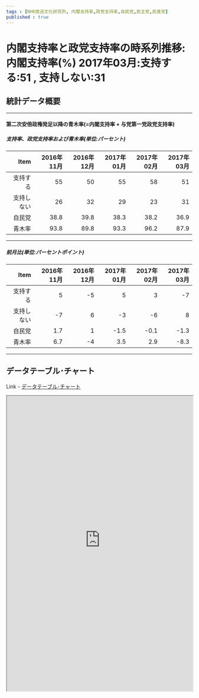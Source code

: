 ```yaml
--- 
tags : [NHK放送文化研究所, 内閣支持率,政党支持率,自民党,民主党,民進党] 
published : true
---
```

#  内閣支持率と政党支持率の時系列推移:内閣支持率(%) 2017年03月:支持する:51 , 支持しない:31
## 統計データ概要

***

#### 第二次安倍政権発足以降の青木率(=内閣支持率 + 与党第一党政党支持率)

##### 支持率、政党支持率および青木率(単位:パーセント)

|       Item| 2016年11月| 2016年12月| 2017年01月| 2017年02月| 2017年03月|
|----------:|----------:|----------:|----------:|----------:|----------:|
|   支持する|         55|         50|         55|         58|         51|
| 支持しない|         26|         32|         29|         23|         31|
|     自民党|       38.8|       39.8|       38.3|       38.2|       36.9|
|     青木率|       93.8|       89.8|       93.3|       96.2|       87.9|




***

##### 前月比(単位:パーセントポイント)



|       Item| 2016年11月| 2016年12月| 2017年01月| 2017年02月| 2017年03月|
|----------:|----------:|----------:|----------:|----------:|----------:|
|   支持する|          5|         -5|          5|          3|         -7|
| 支持しない|         -7|          6|         -3|         -6|          8|
|     自民党|        1.7|          1|       -1.5|       -0.1|       -1.3|
|     青木率|        6.7|         -4|        3.5|        2.9|       -8.3|



***
	
## データテーブル･チャート
Link - [データテーブル･チャート](http://knowledgevault.saecanet.com/charts/am-consulting.co.jp-cabinetApprovalRating.html)
<iframe src="http://knowledgevault.saecanet.com/charts/am-consulting.co.jp-cabinetApprovalRating.html" width="100%" height="800px"></iframe>